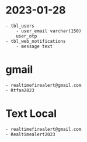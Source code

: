 # 2023-01-28
	- tbl_users
		- user_email varchar(150)
		user_otp
	- tbl_web_notifications
		- message text

# gmail
	- realtimefirealert@gmail.com
	- Rtfaa2023

# Text Local
	- realtimefirealert@gmail.com
	- Realtimealert2023